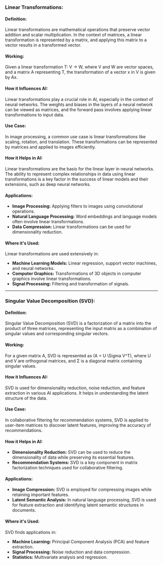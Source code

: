 ### Linear Transformations:

#### Definition:
Linear transformations are mathematical operations that preserve vector addition and scalar multiplication. In the context of matrices, a linear transformation is represented by a matrix, and applying this matrix to a vector results in a transformed vector.

#### Working:
Given a linear transformation T: V → W, where V and W are vector spaces, and a matrix A representing T, the transformation of a vector x in V is given by Ax.

#### How it Influences AI:
Linear transformations play a crucial role in AI, especially in the context of neural networks. The weights and biases in the layers of a neural network can be viewed as matrices, and the forward pass involves applying linear transformations to input data.

#### Use Case:
In image processing, a common use case is linear transformations like scaling, rotation, and translation. These transformations can be represented by matrices and applied to images efficiently.

#### How it Helps in AI:
Linear transformations are the basis for the linear layer in neural networks. The ability to represent complex relationships in data using linear transformations is a key factor in the success of linear models and their extensions, such as deep neural networks.

#### Applications:
- **Image Processing:** Applying filters to images using convolutional operations.
- **Natural Language Processing:** Word embeddings and language models often involve linear transformations.
- **Data Compression:** Linear transformations can be used for dimensionality reduction.

#### Where it's Used:
Linear transformations are used extensively in:
- **Machine Learning Models:** Linear regression, support vector machines, and neural networks.
- **Computer Graphics:** Transformations of 3D objects in computer graphics involve linear transformations.
- **Signal Processing:** Filtering and transformation of signals.

---

### Singular Value Decomposition (SVD):

#### Definition:
Singular Value Decomposition (SVD) is a factorization of a matrix into the product of three matrices, representing the input matrix as a combination of singular values and corresponding singular vectors.

#### Working:
For a given matrix A, SVD is represented as \(A = U \Sigma V^T\), where U and V are orthogonal matrices, and Σ is a diagonal matrix containing singular values.

#### How it Influences AI:
SVD is used for dimensionality reduction, noise reduction, and feature extraction in various AI applications. It helps in understanding the latent structure of the data.

#### Use Case:
In collaborative filtering for recommendation systems, SVD is applied to user-item matrices to discover latent features, improving the accuracy of recommendations.

#### How it Helps in AI:
- **Dimensionality Reduction:** SVD can be used to reduce the dimensionality of data while preserving its essential features.
- **Recommendation Systems:** SVD is a key component in matrix factorization techniques used for collaborative filtering.

#### Applications:
- **Image Compression:** SVD is employed for compressing images while retaining important features.
- **Latent Semantic Analysis:** In natural language processing, SVD is used for feature extraction and identifying latent semantic structures in documents.

#### Where it's Used:
SVD finds applications in:
- **Machine Learning:** Principal Component Analysis (PCA) and feature extraction.
- **Signal Processing:** Noise reduction and data compression.
- **Statistics:** Multivariate analysis and regression.
